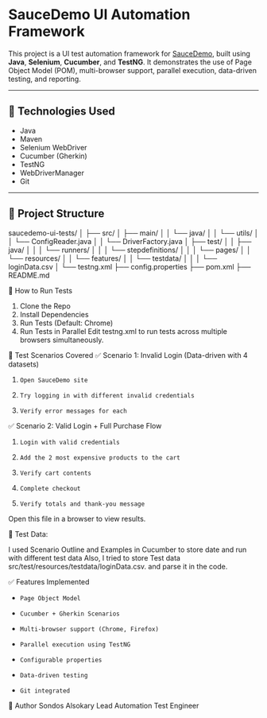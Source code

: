 # SauceDemo UI Automation Framework

This project is a UI test automation framework for [SauceDemo](https://www.saucedemo.com/), built using **Java**, **Selenium**, **Cucumber**, and **TestNG**. It demonstrates the use of Page Object Model (POM), multi-browser support, parallel execution, data-driven testing, and reporting.

---

## 🔧 Technologies Used

- Java
- Maven
- Selenium WebDriver
- Cucumber (Gherkin)
- TestNG
- WebDriverManager
- Git
---

## 📁 Project Structure
saucedemo-ui-tests/
│
├── src/
│   ├── main/
│   │   └── java/
│   │       └── utils/
│   │           └── ConfigReader.java
│   │           └── DriverFactory.java
│   ├── test/
│   │   ├── java/
│   │   │   └── runners/
│   │   │   └── stepdefinitions/
│   │   │   └── pages/
│   │   └── resources/
│   │       └── features/
│   │       └── testdata/
│   │       │   └── loginData.csv
│   └── testng.xml
├── config.properties
├── pom.xml
├── README.md



🚀 How to Run Tests
1. Clone the Repo
2. Install Dependencies
3. Run Tests (Default: Chrome)
4. Run Tests in Parallel
   Edit testng.xml to run tests across multiple browsers simultaneously.

🧪 Test Scenarios Covered
✅ Scenario 1: Invalid Login (Data-driven with 4 datasets)
1.     Open SauceDemo site
2.     Try logging in with different invalid credentials
3.     Verify error messages for each

✅ Scenario 2: Valid Login + Full Purchase Flow
1.     Login with valid credentials
2.     Add the 2 most expensive products to the cart
3.     Verify cart contents
4.     Complete checkout 
5.     Verify totals and thank-you message

Open this file in a browser to view results.

📂 Test Data:

   I used Scenario Outline and Examples in Cucumber to store date and run with different test data
   Also, I tried to store Test data src/test/resources/testdata/loginData.csv. and parse it in the code.

✅ Features Implemented
*     Page Object Model 
*     Cucumber + Gherkin Scenarios
*     Multi-browser support (Chrome, Firefox)
*     Parallel execution using TestNG
*     Configurable properties
*     Data-driven testing
*     Git integrated

📌 Author
Sondos Alsokary
Lead Automation Test Engineer